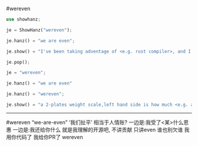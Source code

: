 #wereven

```rust
use showhanz;

je = ShowHanz("wereven");

je.hanz() = "we are even";

je.show() = "I've been taking adventage of <e.g. rust compiler>, and I paying back with <e.g. some commits>, so we are way to even"

je.pop();

je = "wereven";

je.hanz() = "we are even"

je.hanz() = "wereven";

je.show() = "a 2-plates weight scale,left hand side is how much <e.g. a software> saved my time,right hand side is my paying back with time"

```

---
#wereven
“we-are-even”
‘我们扯平’
相当于人情账?
一边是:我受了<某>什么恩惠
一边是:我还给你什么
就是我理解的开源吧,
不讲贡献
只讲even
谁也别欠谁
我用你代码了
我给你PR了
wereven

